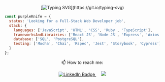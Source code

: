 
<div align="center">

[![Typing SVG](https://readme-typing-svg.demolab.com?font=Fira+Code&pause=1000&color=9677B8EE&center=true&vCenter=true&width=435&lines=Welcome+to+Hind+Nayhi's+Github!)](https://git.io/typing-svg)

</div>

```javascript
const purpleKnife = {
  status: 'Looking for a Full-Stack Web Developer job',
  stack: {
    languages: ['JavaScript', 'HTML', 'CSS', 'Ruby', 'TypeScript'],
    frameworksAndLibrairies: ['React JS', 'Node JS', 'Express', 'Axios', 'Ajax', 'Rails', 'jQuery', 'Bootstrap', 'SASS', 'WebSocket'],
    database: ['SQL', 'PostgreSQL'],
    testing: ['Mocha', 'Chai', 'Rspec', 'Jest', 'Storybook', 'Cypress']
  }
};
```

 <p align="center">📫 How to reach me:</p>
 <div align="center">
  <a href="https://www.linkedin.com/in/hindnayhi/">
    <img src="https://img.shields.io/badge/LinkedIn-blue?style=for-the-badge&logo=linkedin&logoColor=white" alt="LinkedIn Badge"/>
  </a>
  &nbsp; &nbsp;
  <a href="mailto:hind.nayhi@gmail.com">
    <img src="https://img.shields.io/badge/Gmail-D14836?style=for-the-badge&logo=gmail&logoColor=white" />
  </a>
</div>

<!--
**Purpleknife/Purpleknife** is a ✨ _special_ ✨ repository because its `README.md` (this file) appears on your GitHub profile.

Here are some ideas to get you started:

- 🔭 I’m currently working on ...
- 🌱 I’m currently learning ...
- 👯 I’m looking to collaborate on ...
- 🤔 I’m looking for help with ...
- 💬 Ask me about ...
- 📫 How to reach me: ...
- 😄 Pronouns: ...
- ⚡ Fun fact: ...
-->
